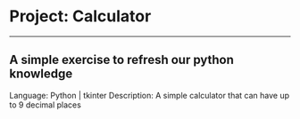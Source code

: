 # Project: Calculator
---
A simple exercise to refresh our python knowledge
---
Language: Python | tkinter
Description: A simple calculator that can have up to 9 decimal places

